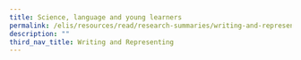 ```yaml
---
title: Science, language and young learners
permalink: /elis/resources/read/research-summaries/writing-and-representing/science-language-and-young-learners/
description: ""
third_nav_title: Writing and Representing
---
```

